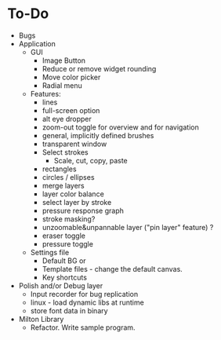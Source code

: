 To-Do
=====

- Bugs
- Application
    - GUI
        - Image Button
        - Reduce or remove widget rounding
        - Move color picker
        - Radial menu
    - Features:
        - lines
        - full-screen option
        - alt eye dropper
        - zoom-out toggle for overview and for navigation
        - general, implicitly defined brushes
        - transparent window
        - Select strokes
            - Scale, cut, copy, paste
        - rectangles
        - circles / ellipses
        - merge layers
        - layer color balance
        - select layer by stroke
        - pressure response graph
        - stroke masking?
        - unzoomable&unpannable layer ("pin layer" feature) ?
        - eraser toggle
        - pressure toggle
    - Settings file
        - Default BG
           or
        - Template files - change the default canvas.
        - Key shortcuts
- Polish and/or Debug layer
    - Input recorder for bug replication
    - linux - load dynamic libs at runtime
    - store font data in binary
- Milton Library
    - Refactor. Write sample program.
